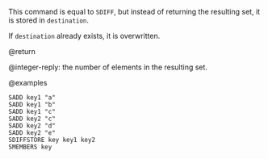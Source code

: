 This command is equal to `SDIFF`, but instead of returning the resulting set, it
is stored in `destination`.

If `destination` already exists, it is overwritten.

@return

@integer-reply: the number of elements in the resulting set.

@examples

```cli
SADD key1 "a"
SADD key1 "b"
SADD key1 "c"
SADD key2 "c"
SADD key2 "d"
SADD key2 "e"
SDIFFSTORE key key1 key2
SMEMBERS key
```
